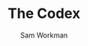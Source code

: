 ---
author: Sam Workman
type: blog
cascade:
  type: blog
  author: Sam Workman
  show_author_byline: true
  show_comments: true
  show_post_date: true
  sidebar:
    show_sidebar_adunit: false
    text_link_label: View recent posts
    text_link_url: /codex/
description: "Drinks and possibilities with friends and enemies."
layout: list-sidebar
show_author_byline: true
show_button_links: true
show_post_date: true
show_post_thumbnail: true
sidebar:
  sidebar_left: true
  author: Sam Workman
  description: "Recipes, recommendations, and protocols for an evening well spent."
  show_sidebar_adunit: true
  text_link_label: Subscribe via RSS
  text_link_url: /codex/
  title: Drinks and Possibilities with Friends and Enemies 
thumbnail_left: false
title: The Codex
---